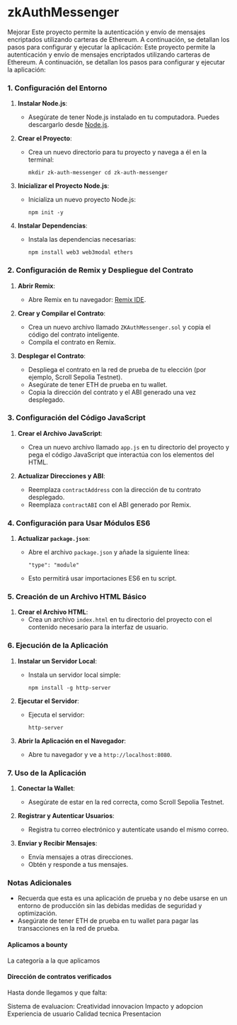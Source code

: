 # zkAuthMessenger
Mejorar
Este proyecto permite la autenticación y envío de mensajes encriptados utilizando carteras de Ethereum. A continuación, se detallan los pasos para configurar y ejecutar la aplicación:
Este proyecto permite la autenticación y envío de mensajes encriptados utilizando carteras de Ethereum. A continuación, se detallan los pasos para configurar y ejecutar la aplicación:

### 1. Configuración del Entorno

1. **Instalar Node.js**:
    
    - Asegúrate de tener Node.js instalado en tu computadora. Puedes descargarlo desde [Node.js](https://nodejs.org/).
2. **Crear el Proyecto**:
    
    - Crea un nuevo directorio para tu proyecto y navega a él en la terminal:
        
        `mkdir zk-auth-messenger cd zk-auth-messenger`
        
3. **Inicializar el Proyecto Node.js**:
    
    - Inicializa un nuevo proyecto Node.js:
        
        `npm init -y`
        
4. **Instalar Dependencias**:
    
    - Instala las dependencias necesarias:
        
        `npm install web3 web3modal ethers`
        

### 2. Configuración de Remix y Despliegue del Contrato

1. **Abrir Remix**:
    
    - Abre Remix en tu navegador: [Remix IDE](https://remix.ethereum.org/).
2. **Crear y Compilar el Contrato**:
    
    - Crea un nuevo archivo llamado `ZKAuthMessenger.sol` y copia el código del contrato inteligente.
    - Compila el contrato en Remix.
3. **Desplegar el Contrato**:
    
    - Despliega el contrato en la red de prueba de tu elección (por ejemplo, Scroll Sepolia Testnet).
    - Asegúrate de tener ETH de prueba en tu wallet.
    - Copia la dirección del contrato y el ABI generado una vez desplegado.

### 3. Configuración del Código JavaScript

1. **Crear el Archivo JavaScript**:
    
    - Crea un nuevo archivo llamado `app.js` en tu directorio del proyecto y pega el código JavaScript que interactúa con los elementos del HTML.
2. **Actualizar Direcciones y ABI**:
    
    - Reemplaza `contractAddress` con la dirección de tu contrato desplegado.
    - Reemplaza `contractABI` con el ABI generado por Remix.

### 4. Configuración para Usar Módulos ES6

1. **Actualizar `package.json`**:
    - Abre el archivo `package.json` y añade la siguiente línea:
        
        `"type": "module"`
        
    - Esto permitirá usar importaciones ES6 en tu script.

### 5. Creación de un Archivo HTML Básico

1. **Crear el Archivo HTML**:
    - Crea un archivo `index.html` en tu directorio del proyecto con el contenido necesario para la interfaz de usuario.

### 6. Ejecución de la Aplicación

1. **Instalar un Servidor Local**:
    
    - Instala un servidor local simple:
        
        `npm install -g http-server`
        
2. **Ejecutar el Servidor**:
    
    - Ejecuta el servidor:
        
        `http-server`
        
3. **Abrir la Aplicación en el Navegador**:
    
    - Abre tu navegador y ve a `http://localhost:8080`.

### 7. Uso de la Aplicación

1. **Conectar la Wallet**:
    
    - Asegúrate de estar en la red correcta, como Scroll Sepolia Testnet.
2. **Registrar y Autenticar Usuarios**:
    
    - Registra tu correo electrónico y autentícate usando el mismo correo.
3. **Enviar y Recibir Mensajes**:
    
    - Envía mensajes a otras direcciones.
    - Obtén y responde a tus mensajes.

### Notas Adicionales

- Recuerda que esta es una aplicación de prueba y no debe usarse en un entorno de producción sin las debidas medidas de seguridad y optimización.
- Asegúrate de tener ETH de prueba en tu wallet para pagar las transacciones en la red de prueba.

#### Aplicamos a bounty
La categoría a la que aplicamos


#### Dirección de contratos verificados

Hasta donde llegamos y que falta:

Sistema de evaluacion:
Creatividad innovacion
Impacto y adopcion
Experiencia de usuario
Calidad tecnica
Presentacion